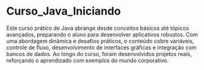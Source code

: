 # Curso_Java_Iniciando
 Este curso prático de Java abrange desde conceitos básicos até tópicos avançados, preparando o aluno para desenvolver aplicativos robustos. Com uma abordagem dinâmica e desafios práticos, o conteúdo cobre variáveis, controle de fluxo, desenvolvimento de interfaces gráficas e integração com bancos de dados. Ao longo do curso, foram desenvolvidos projetos reais, reforçando o aprendizado com exemplos do mundo corporativo.
